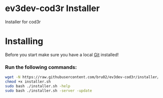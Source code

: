 # ev3dev-cod3r Installer
Installer for cod3r
# Installing
Before you start make sure you have a local <a href='http://www.ev3dev.org/docs/tutorials/setting-up-python-pycharm/'>Git</a> installed!

### Run the following commands:
 ```bash 
 wget -N https://raw.githubusercontent.com/bru02/ev3dev-cod3r/installer/installer.sh
 chmod +x installer.sh
 sudo bash ./installer.sh -help
 sudo bash ./installer.sh -server -update

 ```






